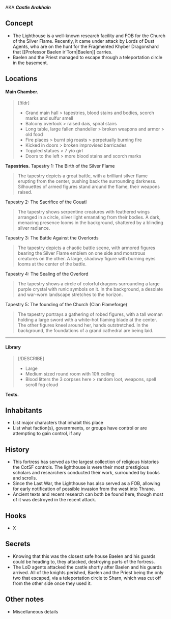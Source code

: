 AKA ***Castle Arakhain***
## Concept
- The Lighthouse is a well-known research facility and FOB for the Church of the Silver Flame. Recently, it came under attack by Lords of Dust Agents, who are on the hunt for the Fragmented Khyber Dragonshard that [[Professor Baelen ir'Torn|Baelen]] carries.
- Baelen and the Priest managed to escape through a teleportation circle in the basement.
## Locations

#### Main Chamber.

> [!tldr]
> - Grand main hall > tapestries, blood stains and bodies, scorch marks and sulfur smell
> - Balcony overlook > raised dais, spiral stairs
> - Long table, large fallen chandelier > broken weapons and armor > old food
> - Fire places > burnt pig roasts > perpetually burning fire
> - Kicked in doors > broken improvised barricades
> - Toppled statues > 7 y/o girl
> - Doors to the left > more blood stains and scorch marks


**Tapestries.**
Tapestry 1: The Birth of the Silver Flame

> The tapestry depicts a great battle, with a brilliant silver flame erupting from the center, pushing back the surrounding darkness. Silhouettes of armed figures stand around the flame, their weapons raised.

Tapestry 2: The Sacrifice of the Couatl

> The tapestry shows serpentine creatures with feathered wings arranged in a circle, silver light emanating from their bodies. A dark, menacing presence looms in the background, shattered by a blinding silver radiance.

Tapestry 3: The Battle Against the Overlords

> The tapestry depicts a chaotic battle scene, with armored figures bearing the Silver Flame emblem on one side and monstrous creatures on the other. A large, shadowy figure with burning eyes looms at the center of the battle.

Tapestry 4: The Sealing of the Overlord

> The tapestry shows a circle of colorful dragons surrounding a large purple crystal with runic symbols on it. In the background, a desolate and war-worn landscape stretches to the horizon.

Tapestry 5: The founding of the Church (Clan Flameforge)

> The tapestry portrays a gathering of robed figures, with a tall woman holding a large sword with a white-hot flaming blade at the center. The other figures kneel around her, hands outstretched. In the background, the foundations of a grand cathedral are being laid.

---

#### Library

> [!DESCRIBE]
> - Large 
> - Medium sized round room with 10ft ceiling
> - Blood litters the 3 corpses here > random loot, weapons, spell scroll fog cloud

**Texts.**
## Inhabitants
- List major characters that inhabit this place
- List what faction(s), governments, or groups have control or are attempting to gain control, if any

## History
- This fortress has served as the largest collection of religious histories the CotSF controls. The lighthouse is were their most prestigious scholars and researchers conducted their work, surrounded by books and scrolls.
- Since the Last War, the Lighthouse has also served as a FOB, allowing for early notification of possible invasion from the west into Thrane.
- Ancient texts and recent research can both be found here, though most of it was destroyed in the recent attack.
## Hooks
- X
## Secrets
 - Knowing that this was the closest safe house Baelen and his guards could be heading to, they attacked, destroying parts of the fortress.
- The LoD agents attacked the castle shortly after Baelen and his guards arrived. All of the knights perished, Baelen and the Priest being the only two that escaped, via a teleportation circle to Sharn, which was cut off from the other side once they used it.

## Other notes
- Miscellaneous details